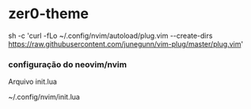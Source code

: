 # zer0-theme

sh -c 'curl -fLo ~/.config/nvim/autoload/plug.vim --create-dirs \
       https://raw.githubusercontent.com/junegunn/vim-plug/master/plug.vim'

### configuração do neovim/nvim 

<p>Arquivo init.lua</p>
<p>~/.config/nvim/init.lua
</p>
